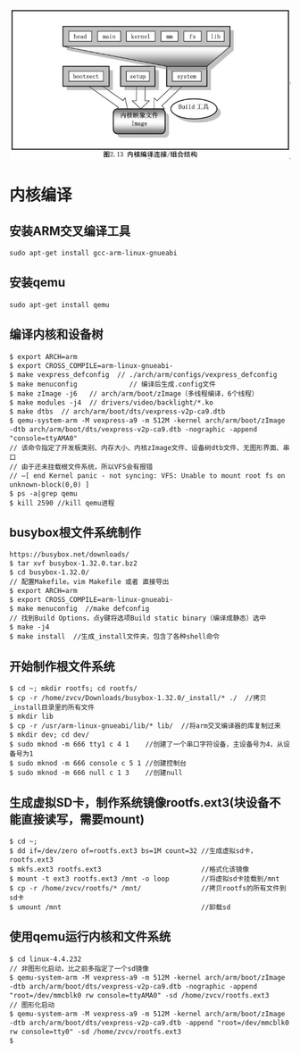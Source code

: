 ![](../photo/paste-29b968be5caca30f1bb2703949c236487cf324fe.jpg)

# 内核编译
## 安装ARM交叉编译工具
	sudo apt-get install gcc-arm-linux-gnueabi

## 安装qemu
	sudo apt-get install qemu

## 编译内核和设备树
	$ export ARCH=arm
	$ export CROSS_COMPILE=arm-linux-gnueabi-
	$ make vexpress_defconfig  // ./arch/arm/configs/vexpress_defconfig
	$ make menuconfig             // 编译后生成.config文件
	$ make zImage -j6   // arch/arm/boot/zImage（多线程编译，6个线程）
	$ make modules -j4  // drivers/video/backlight/*.ko
	$ make dtbs  // arch/arm/boot/dts/vexpress-v2p-ca9.dtb
	$ qemu-system-arm -M vexpress-a9 -m 512M -kernel arch/arm/boot/zImage -dtb arch/arm/boot/dts/vexpress-v2p-ca9.dtb -nographic -append "console=ttyAMA0"
	// 该命令指定了开发板类别、内存大小、内核zImage文件、设备树dtb文件、无图形界面、串口
	// 由于还未挂载根文件系统，所以VFS会有报错
	// —[ end Kernel panic - not syncing: VFS: Unable to mount root fs on unknown-block(0,0) ]
	$ ps -a|grep qemu
	$ kill 2590 //kill qemu进程

## busybox根文件系统制作
	https://busybox.net/downloads/
	$ tar xvf busybox-1.32.0.tar.bz2
	$ cd busybox-1.32.0/
	// 配置Makefile。vim Makefile 或者 直接导出
	$ export ARCH=arm
	$ export CROSS_COMPILE=arm-linux-gnueabi-
	$ make menuconfig  //make defconfig
	// 找到Build Options，点y键将选项Build static binary（编译成静态）选中
	$ make -j4
	$ make install  //生成_install文件夹，包含了各种shell命令

## 开始制作根文件系统
	$ cd ~; mkdir rootfs; cd rootfs/
	$ cp -r /home/zvcv/Downloads/busybox-1.32.0/_install/* ./  //拷贝_install目录里的所有文件
	$ mkdir lib
	$ cp -r /usr/arm-linux-gnueabi/lib/* lib/  //将arm交叉编译器的库复制过来
	$ mkdir dev; cd dev/
	$ sudo mknod -m 666 tty1 c 4 1    //创建了一个串口字符设备，主设备号为4，从设备号为1
	$ sudo mknod -m 666 console c 5 1 //创建控制台
	$ sudo mknod -m 666 null c 1 3    //创建null

## 生成虚拟SD卡，制作系统镜像rootfs.ext3(块设备不能直接读写，需要mount)
	$ cd ~; 
	$ dd if=/dev/zero of=rootfs.ext3 bs=1M count=32 //生成虚拟sd卡，rootfs.ext3
	$ mkfs.ext3 rootfs.ext3                         //格式化该镜像
	$ mount -t ext3 rootfs.ext3 /mnt -o loop        //将虚拟sd卡挂载到/mnt
	$ cp -r /home/zvcv/rootfs/* /mnt/               //拷贝rootfs的所有文件到sd卡
	$ umount /mnt                                   //卸载sd

## 使用qemu运行内核和文件系统
	$ cd linux-4.4.232
	// 非图形化启动，比之前多指定了一个sd镜像
	$ qemu-system-arm -M vexpress-a9 -m 512M -kernel arch/arm/boot/zImage -dtb arch/arm/boot/dts/vexpress-v2p-ca9.dtb -nographic -append "root=/dev/mmcblk0 rw console=ttyAMA0" -sd /home/zvcv/rootfs.ext3
	// 图形化启动
	$ qemu-system-arm -M vexpress-a9 -m 512M -kernel arch/arm/boot/zImage -dtb arch/arm/boot/dts/vexpress-v2p-ca9.dtb -append "root=/dev/mmcblk0 rw console=tty0" -sd /home/zvcv/rootfs.ext3
	$ 
